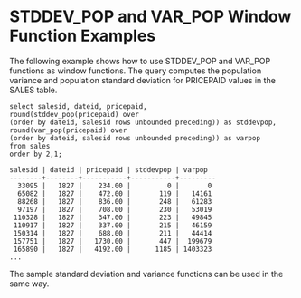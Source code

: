 # STDDEV\_POP and VAR\_POP Window Function Examples<a name="r_Examples_stddev_variance_WF"></a>

The following example shows how to use STDDEV\_POP and VAR\_POP functions as window functions\. The query computes the population variance and population standard deviation for PRICEPAID values in the SALES table\. 

```
select salesid, dateid, pricepaid,
round(stddev_pop(pricepaid) over
(order by dateid, salesid rows unbounded preceding)) as stddevpop,
round(var_pop(pricepaid) over
(order by dateid, salesid rows unbounded preceding)) as varpop
from sales
order by 2,1;

salesid | dateid | pricepaid | stddevpop | varpop
--------+--------+-----------+-----------+---------
  33095 |   1827 |    234.00 |         0 |       0
  65082 |   1827 |    472.00 |       119 |   14161
  88268 |   1827 |    836.00 |       248 |   61283
  97197 |   1827 |    708.00 |       230 |   53019
 110328 |   1827 |    347.00 |       223 |   49845
 110917 |   1827 |    337.00 |       215 |   46159
 150314 |   1827 |    688.00 |       211 |   44414
 157751 |   1827 |   1730.00 |       447 |  199679
 165890 |   1827 |   4192.00 |      1185 | 1403323
...
```

The sample standard deviation and variance functions can be used in the same way\. 